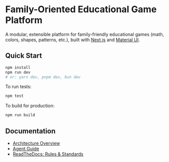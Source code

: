 # Family-Oriented Educational Game Platform

A modular, extensible platform for family-friendly educational games (math, colors, shapes, patterns, etc.), built with [Next.js](https://nextjs.org) and [Material UI](https://mui.com/).

## Quick Start

```bash
npm install
npm run dev
# or: yarn dev, pnpm dev, bun dev
```

To run tests:
```bash
npm test
```

To build for production:
```bash
npm run build
```

## Documentation

- [Architecture Overview](docs/architecture.md)
- [Agent Guide](docs/agents.md)
- [ReadTheDocs: Rules & Standards](docs/READTHEDOCS.md)


